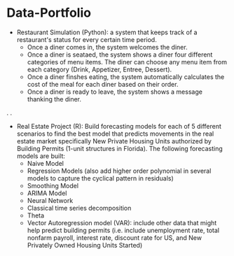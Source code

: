 # Data-Portfolio

- Restaurant Simulation (Python): a system that keeps track of a restaurant's status for every certain time period. 
  - Once a diner comes in, the system welcomes the diner.
  - Once a diner is seataed, the system shows a diner four different categories of menu items. The diner can choose any menu item from each category (Drink, Appetizer, Entree, Dessert).
  - Once a diner finshes eating, the system automatically calculates the cost of the meal for each diner based on their order.  
  - Once a diner is ready to leave, the system shows a message thanking the diner.

.
.

- Real Estate Project (R): Build forecasting models for each of 5 different scenarios to find the best model that predicts movements in the real estate market specifically New Private Housing Units authorized by Building Permits (1-unit structures in Florida).
  The following forecasting models are built:
  - Naive Model
  - Regression Models (also add higher order polynomial in several models to capture the cyclical pattern in residuals)
  - Smoothing Model
  - ARIMA Model
  - Neural Network 
  - Classical time series decomposition
  - Theta
  - Vector Autoregression model (VAR): include other data that might help predict building permits (i.e. include unemployment rate, total nonfarm payroll, interest rate, discount rate for US, and New Privately Owned Housing Units Started)
